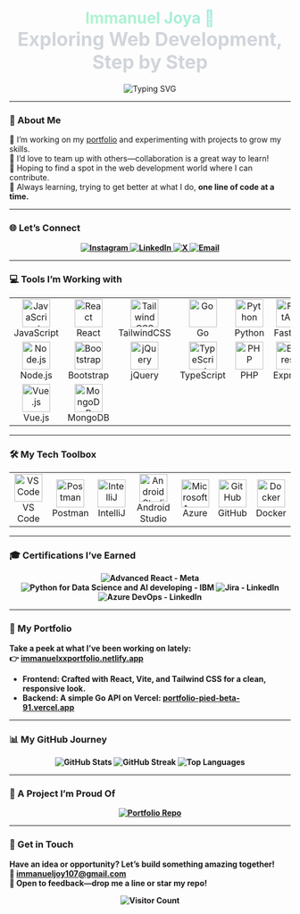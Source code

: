   <!-- A coustom Header with subtle gradient and minimalist animation -->             
<h1 align="center">  
  <span style="background: linear-gradient(190deg, #A0E7E3, #B4F8C8); -webkit-background-clip: text; -webkit-text-fill-color: transparent;">       
    Immanuel Joya 🌌  
  </span> <br/>
  <span style="font-size: 1.2em; color: #D1D5DB;">Exploring Web Development, Step by Step</span>   
</h1> 

<p align="center">
<img 
  src="https://readme-typing-svg.herokuapp.com?font=Fira+Code&size=20&color=FFD700&weight=700&center=true&vCenter=true&width=500&lines=Exploring+the+World+of+Code;Turning+Coffee+into+Software;Building+the+Future,+Bit+by+Bit" 
  alt="Typing SVG" 
/>
</p>

--- 

### 🌱 About Me  
🔭 I’m working on my <a href="https://immanuelxxportfolio.netlify.app" target="_blank">portfolio</a> and experimenting with projects to grow my skills.<br/>
👯 I’d love to team up with others—collaboration is a great way to learn!<br/>
🤝 Hoping to find a spot in the web development world where I can contribute.<br/>
🌿 Always learning, trying to get better at what I do, <strong>one line of code at a time.<strong/><br/>

---

### 🌐 Let’s Connect
<p align="center">
  <a href="https://instagram.com/immanuel__joy" target="_blank">
    <img src="https://img.shields.io/badge/Instagram-%23E4405F.svg?logo=Instagram&logoColor=white&style=flat-square" alt="Instagram" />
  </a>
  <a href="https://www.linkedin.com/in/immanuel-joy-178b66294/" target="_blank">
    <img src="https://img.shields.io/badge/LinkedIn-%230077B5.svg?logo=linkedin&logoColor=white&style=flat-square" alt="LinkedIn" />
  </a>
  <a href="https://x.com/ImmanuelJoy17" target="_blank">
    <img src="https://img.shields.io/badge/X-%23000000.svg?logo=X&logoColor=white&style=flat-square" alt="X" />
  </a>
  <a href="mailto:immanueljoy107@gmail.com">
    <img src="https://img.shields.io/badge/Email-%23D14836.svg?logo=gmail&logoColor=white&style=flat-square" alt="Email" />
  </a>
</p>

---

### 💻 Tools I’m Working with

<table align="center">
  <tr>
    <td align="center">
      <img src="https://cdn.jsdelivr.net/npm/devicon@2.15.1/icons/javascript/javascript-original.svg" alt="JavaScript" width="50" height="50" /><br>JavaScript
    </td>
    <td align="center">
      <img src="https://cdn.jsdelivr.net/npm/devicon@2.15.1/icons/react/react-original.svg" alt="React" width="50" height="50" /><br>React
    </td>
    <td align="center">
      <img src="https://cdn.jsdelivr.net/npm/devicon@2.15.1/icons/tailwindcss/tailwindcss-plain.svg" alt="Tailwind CSS" width="50" height="50" /><br>TailwindCSS
    </td>
    <td align="center">
      <img src="https://cdn.jsdelivr.net/npm/devicon@2.15.1/icons/go/go-original.svg" alt="Go" width="50" height="50" /><br>Go
    </td>
    <td align="center">
      <img src="https://cdn.jsdelivr.net/npm/devicon@2.15.1/icons/python/python-original.svg" alt="Python" width="50" height="50" /><br>Python
    </td>
    <td align="center">
      <img src="https://cdn.jsdelivr.net/npm/devicon@2.15.1/icons/fastapi/fastapi-plain.svg" alt="FastAPI" width="50" height="50" /><br>FastAPI
    </td>
    <td align="center">
      <img src="https://cdn.jsdelivr.net/npm/devicon@2.15.1/icons/html5/html5-original.svg" alt="HTML5" width="50" height="50" /><br>HTML
    </td>
    <td align="center">
      <img src="https://cdn.jsdelivr.net/npm/devicon@2.15.1/icons/css3/css3-original.svg" alt="CSS3" width="50" height="50" /><br>CSS
    </td>
  </tr>
  <tr>
    <td align="center">
      <img src="https://cdn.jsdelivr.net/npm/devicon@2.15.1/icons/nodejs/nodejs-original.svg" alt="Node.js" width="50" height="50" /><br>Node.js
    </td>
    <td align="center">
      <img src="https://cdn.jsdelivr.net/npm/devicon@2.15.1/icons/bootstrap/bootstrap-plain.svg" alt="Bootstrap" width="50" height="50" /><br>Bootstrap
    </td>
    <td align="center">
      <img src="https://cdn.jsdelivr.net/npm/devicon@2.15.1/icons/jquery/jquery-original.svg" alt="jQuery" width="50" height="50" /><br>jQuery
    </td>
    <td align="center">
      <img src="https://cdn.jsdelivr.net/npm/devicon@2.15.1/icons/typescript/typescript-original.svg" alt="TypeScript" width="50" height="50" /><br>TypeScript
    </td>
    <td align="center">
      <img src="https://cdn.jsdelivr.net/npm/devicon@2.15.1/icons/php/php-original.svg" alt="PHP" width="50" height="50" /><br>PHP
    </td>
    <td align="center">
      <img src="https://cdn.jsdelivr.net/npm/devicon@2.15.1/icons/express/express-original.svg" alt="Express" width="50" height="50" /><br>Express
    </td>
    <td align="center">
      <img src="https://cdn.jsdelivr.net/npm/devicon@2.15.1/icons/mysql/mysql-original.svg" alt="MySQL" width="50" height="50" /><br>MySQL
    </td>
    <td align="center">
      <img src="https://cdn.jsdelivr.net/npm/devicon@2.15.1/icons/figma/figma-original.svg" alt="Figma" width="50" height="50" /><br>Figma
    </td>
  </tr>
  <tr>
    <td align="center">
      <img src="https://cdn.jsdelivr.net/npm/devicon@2.15.1/icons/vuejs/vuejs-original.svg" alt="Vue.js" width="50" height="50" /><br>Vue.js
    </td>
    <td align="center">
      <img src="https://cdn.jsdelivr.net/npm/devicon@2.15.1/icons/mongodb/mongodb-original.svg" alt="MongoDB" width="50" height="50" /><br>MongoDB
    </td>
  </tr>
</table>

---

### 🛠️ My Tech Toolbox

<table align="center">
  <tr>
    <td align="center">
      <img src="https://cdn.jsdelivr.net/npm/devicon@latest/icons/vscode/vscode-original.svg" alt="VS Code" width="50" height="50" /><br>VS Code
    </td>
    <td align="center">
      <img src="https://cdn.jsdelivr.net/npm/devicon@latest/icons/postman/postman-original.svg" alt="Postman" width="50" height="50" /><br>Postman
    </td>
    <td align="center">
      <img src="https://cdn.jsdelivr.net/npm/devicon@latest/icons/intellij/intellij-original.svg" alt="IntelliJ" width="50" height="50" /><br>IntelliJ
    </td>
    <td align="center">
      <img src="https://cdn.jsdelivr.net/npm/devicon@latest/icons/androidstudio/androidstudio-original.svg" alt="Android Studio" width="50" height="50" /><br>Android Studio
    </td>
    <td align="center">
      <img src="https://cdn.jsdelivr.net/npm/devicon@latest/icons/azure/azure-original.svg" alt="Microsoft Azure" width="50" height="50" /><br>Azure
    </td>
    <td align="center">
      <img src="https://cdn.jsdelivr.net/npm/devicon@latest/icons/github/github-original.svg" alt="GitHub" width="50" height="50" /><br>GitHub
    </td>
    <td align="center">
      <img src="https://cdn.jsdelivr.net/npm/devicon@latest/icons/docker/docker-original.svg" alt="Docker" width="50" height="50" /><br>Docker
    </td>
  </tr>
</table>


---

### 🎓 Certifications I’ve Earned
<p align="center">
  <img src="https://img.shields.io/badge/Advanced%20React-Meta-%2300ADD8.svg?style=flat-square&logo=react&logoColor=white" alt="Advanced React - Meta" /> 
<img src="https://img.shields.io/badge/Python%20for%20Data%20Science%20and%20AI%20developing-IBM-%233670A0.svg?style=flat-square&logo=python&logoColor=ffdd54" alt="Python for Data Science and AI developing - IBM" />  <img src="https://img.shields.io/badge/Jira-LinkedIn-%230077B5.svg?style=flat-square&logo=linkedin&logoColor=white" alt="Jira - LinkedIn" />
  <img src="https://img.shields.io/badge/Azure%20DevOps-LinkedIn-%230077B5.svg?style=flat-square&logo=linkedin&logoColor=white" alt="Azure DevOps - LinkedIn" />
</p>

---

### 🌟 My Portfolio
Take a peek at what I’ve been working on lately:<br/>
👉 <a href="https://immanuelxxportfolio.netlify.app" target="_blank">immanuelxxportfolio.netlify.app</a>  
- **Frontend**: Crafted with React, Vite, and Tailwind CSS for a clean, responsive look.  
- **Backend**: A simple Go API on Vercel: <a href="https://portfolio-pied-beta-91.vercel.app" target="_blank">portfolio-pied-beta-91.vercel.app</a>

---

### 📊 My GitHub Journey
<p align="center">
  <img src="https://github-readme-stats.vercel.app/api?username=ImmanuelJoya&show_icons=true&theme=dracula&hide_border=true&bg_color=1F2227" alt="GitHub Stats" />
  <img src="https://github-readme-streak-stats.herokuapp.com/?user=ImmanuelJoya&theme=dracula&hide_border=true&background=1F2227" alt="GitHub Streak" />
  <img src="https://github-readme-stats.vercel.app/api/top-langs/?username=ImmanuelJoya&layout=compact&theme=dracula&hide_border=true&bg_color=1F2227" alt="Top Languages" />
</p>

---

### 🔧 A Project I’m Proud Of
<p align="center">
  <a href="https://github.com/ImmanuelJoya/Portfolio_">
    <img src="https://github-readme-stats.vercel.app/api/pin/?username=ImmanuelJoya&repo=Portfolio&theme=dracula&hide_border=true&bg_color=1F2227" alt="Portfolio Repo" />
  </a>
</p>

---

### 🌌 Get in Touch
Have an idea or opportunity? Let’s build something amazing together!<br/>
📧 <a href="mailto:immanueljoy107@gmail.com">immanueljoy107@gmail.com</a>  
💬 Open to feedback—drop me a line or star my repo!

<p align="center">
  <img src="https://visitcount.itsvg.in/api?id=ImmanuelJoya&icon=0&color=9" alt="Visitor Count" />
</p>
<!-- Made with curiosity and a lot of coffee -->
